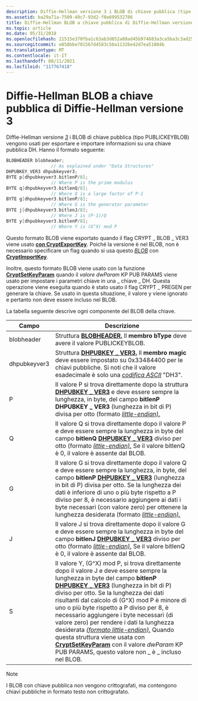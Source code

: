 ```yaml
---
description: Diffie-Hellman versione 3 i BLOB di chiave pubblica (tipo PUBLICKEYBLOB) vengono usati per esportare e importare informazioni su una chiave pubblica DH.
ms.assetid: ba29a71a-7509-49c7-93d2-f0a699532706
title: Diffie-Hellman BLOB a chiave pubblica di Diffie-Hellman versione 3
ms.topic: article
ms.date: 05/31/2018
ms.openlocfilehash: 21515e370fba1c63ab3d852a88ad45b974683a3ca5ba3c3ad258733593fb6e5c
ms.sourcegitcommit: e858bbe701567d4583c50a11326e42d7ea51804b
ms.translationtype: MT
ms.contentlocale: it-IT
ms.lasthandoff: 08/11/2021
ms.locfileid: "117767418"
---
```

# <a name="diffie-hellman-version-3-public-key-blobs"></a>Diffie-Hellman BLOB a chiave pubblica di Diffie-Hellman versione 3

Diffie-Hellman versione [*3*](../secgloss/p-gly.md) i BLOB di chiave pubblica (tipo PUBLICKEYBLOB) vengono usati per esportare e importare informazioni su una chiave pubblica DH. Hanno il formato seguente:


```C++
BLOBHEADER blobheader; 
                 // As explained under "Data Structures"
DHPUBKEY_VER3 dhpubkeyver3;
BYTE p[dhpubkeyver3.bitlenP/8]; 
                 // Where P is the prime modulus
BYTE q[dhpubkeyver3.bitlenQ/8]; 
                 // Where Q is a large factor of P-1
BYTE g[dhpubkeyver3.bitlenP/8]; 
                 // Where G is the generator parameter
BYTE j[dhpubkeyver3.bitlenJ/8]; 
                 // Where J is (P-1)/Q
BYTE y[dhpubkeyver3.bitlenP/8]; 
                 // Where Y is (G^X) mod P
```



Questo formato BLOB viene esportato quando il flag CRYPT \_ BLOB \_ VER3 viene usato [**con CryptExportKey**](/windows/desktop/api/Wincrypt/nf-wincrypt-cryptexportkey). Poiché la versione è nel BLOB, non è necessario specificare un flag quando si usa questo [*BLOB*](../secgloss/b-gly.md) con [**CryptImportKey**](/windows/desktop/api/Wincrypt/nf-wincrypt-cryptimportkey).

Inoltre, questo formato BLOB viene usato con la funzione [**CryptSetKeyParam**](/windows/desktop/api/Wincrypt/nf-wincrypt-cryptsetkeyparam) quando il *valore dwParam* KP PUB PARAMS viene usato per impostare i parametri chiave in una \_ chiave \_ DH. Questa operazione viene eseguita quando è stato usato il flag CRYPT \_ PREGEN per generare la chiave. Se usato in questa situazione, il valore y viene ignorato e pertanto non deve essere incluso nel BLOB.

La tabella seguente descrive ogni componente del BLOB della chiave.



| Campo        | Descrizione                                                                                                                                                                                                                                                                                                                                                                                                                                                                                                                                                                                                                                                                                                         |
|--------------|---------------------------------------------------------------------------------------------------------------------------------------------------------------------------------------------------------------------------------------------------------------------------------------------------------------------------------------------------------------------------------------------------------------------------------------------------------------------------------------------------------------------------------------------------------------------------------------------------------------------------------------------------------------------------------------------------------------------|
| blobheader   | Struttura [**BLOBHEADER.**](/windows/desktop/api/Wincrypt/ns-wincrypt-publickeystruc) Il **membro bType** deve avere il valore PUBLICKEYBLOB.                                                                                                                                                                                                                                                                                                                                                                                                                                                                                                                                                                                                          |
| dhpubkeyver3 | Struttura [**DHPUBKEY \_ VER3.**](/windows/win32/api/wincrypt/ns-wincrypt-dhpubkey_ver3) Il **membro magic** deve essere impostato su 0x33484400 per le chiavi pubbliche. Si noti che il valore esadecimale è solo una [*codifica ASCII*](../secgloss/a-gly.md) "DH3".                                                                                                                                                                                                                                                                                                                                                                                                                                                            |
| P            | Il valore P si trova direttamente dopo la struttura [**DHPUBKEY \_ VER3**](/windows/win32/api/wincrypt/ns-wincrypt-dhpubkey_ver3) e deve essere sempre la lunghezza, in byte, del campo **bitlenP** **DHPUBKEY \_ VER3** (lunghezza in bit di P) divisa per otto (formato [*little-endian).*](../secgloss/l-gly.md)                                                                                                                                                                                                                                                                                                                                                                                           |
| Q            | Il valore Q si trova direttamente dopo il valore P e deve essere sempre la lunghezza in byte del campo **bitlenQ** [**DHPUBKEY \_ VER3**](/windows/win32/api/wincrypt/ns-wincrypt-dhpubkey_ver3) diviso per otto (formato [*little-endian).*](../secgloss/l-gly.md) Se il valore bitlenQ è 0, il valore è assente dal BLOB.                                                                                                                                                                                                                                                                                                                                                                 |
| G            | Il valore G si trova direttamente dopo il valore Q e deve essere sempre la lunghezza, in byte, del campo **bitlenP** [**DHPUBKEY \_ VER3**](/windows/win32/api/wincrypt/ns-wincrypt-dhpubkey_ver3) (lunghezza in bit di P) divisa per otto. Se la lunghezza dei dati è inferiore di uno o più byte rispetto a P diviso per 8, è necessario aggiungere ai dati i byte necessari (con valore zero) per ottenere la lunghezza desiderata (formato [*little-endian).*](../secgloss/l-gly.md)                                                                                                                                                                                                                              |
| J            | Il valore J si trova direttamente dopo il valore G e deve essere sempre la lunghezza in byte del campo **bitlenJ** [**DHPUBKEY \_ VER3**](/windows/win32/api/wincrypt/ns-wincrypt-dhpubkey_ver3) diviso per otto (formato [*little-endian).*](../secgloss/l-gly.md) Se il valore bitlenQ è 0, il valore è assente dal BLOB.                                                                                                                                                                                                                                                                                                                                                                 |
| S            | Il valore Y, (G^X) mod P, si trova direttamente dopo il valore J e deve essere sempre la lunghezza in byte del campo **bitlenP** [**DHPUBKEY \_ VER3**](/windows/win32/api/wincrypt/ns-wincrypt-dhpubkey_ver3) (lunghezza in bit di P) diviso per otto. Se la lunghezza dei dati risultanti dal calcolo di (G^X) mod P è minore di uno o più byte rispetto a P diviso per 8, è necessario aggiungere i byte necessari (di valore zero) per rendere i dati la lunghezza desiderata [*(formato little-endian).*](../secgloss/l-gly.md) Quando questa struttura viene usata con [**CryptSetKeyParam**](/windows/desktop/api/Wincrypt/nf-wincrypt-cryptsetkeyparam) con il valore *dwParam* KP PUB PARAMS, questo valore non \_ è \_ incluso nel BLOB. |



 

> [!Note]  
> I BLOB con chiave pubblica non vengono crittografati, ma contengono chiavi pubbliche in formato testo non crittografato.

 

 

 
